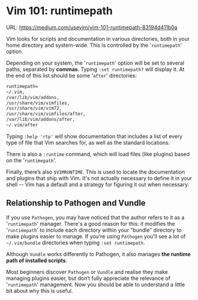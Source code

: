 # Vim 101: runtimepath

URL: https://medium.com/usevim/vim-101-runtimepath-83194d411b0a

Vim looks for scripts and documentation in various directories, both in your home directory and system-wide. This is controlled by the '`runtimepath`' option.

Depending on your system, the '`runtimepath`' option will be set to several paths, separated by **commas**. Typing `:set runtimepath?` will display it. At the end of this list should be some '`after`' directories:

```txt
runtimepath=
~/.vim,
/var/lib/vim/addons,
/usr/share/vim/vimfiles,
/usr/share/vim/vim72,
/usr/share/vim/vimfiles/after,
/var/lib/vim/addons/after,
~/.vim/after
```

Typing `:help 'rtp'` will show documentation that includes a list of every type of file that Vim searches for, as well as the standard locations.

There is also a `:runtime` command, which will load files (like plugins) based on the '`runtimepath`'.

Finally, there’s also `$VIMRUNTIME`. This is used to locate the documentation and plugins that ship with Vim. It's not actually necessary to define it in your shell -- Vim has a default and a strategy for figuring it out when necessary.

## Relationship to Pathogen and Vundle

If you use `Pathogen`, you may have noticed that the author refers to it as a '`runtimepath`' manager. There's a good reason for this: it modifies the '`runtimepath`' to include each directory within your "bundle" directory to make plugins easier to manage. If you're using `Pathogen` you'll see a lot of `~/.vim/bundle` directories when typing `:set runtimepath`.

Although `Vundle` works differently to Pathogen, it also manages **the runtime path of installed scripts**.

Most beginners discover `Pathogen` or `Vundle` and realise they make managing plugins easier, but don’t fully appreciate the relevance of '`runtimepath`' management. Now you should be able to understand a little bit about why this is useful.

